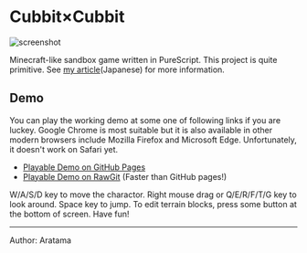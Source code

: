 
# Cubbit×Cubbit

![screenshot](https://rawgit.com/aratama/cubbit/master/res/screenshot/screenshot4.png)

Minecraft-like sandbox game written in PureScript. This project is quite primitive. See [my article](http://qiita.com/hiruberuto/items/5321d8cebce7b87851f6)(Japanese) for more information. 

## Demo

You can play the working demo at some one of following links if you are luckey. Google Chrome is most suitable but it is also available in other modern browsers include Mozilla Firefox and Microsoft Edge. Unfortunately, it doesn't work on Safari yet.

* [Playable Demo on GitHub Pages](https://aratama.github.io/cubbit/)
* [Playable Demo on RawGit](https://cdn.rawgit.com/aratama/cubbit/9e1f874869434c40e7853f2766c34221ae7cf26b/docs/index.html) (Faster than GitHub pages!)

W/A/S/D key to move the charactor. Right mouse drag or Q/E/R/F/T/G key to look  around. Space key to jump. To edit terrain blocks, press some button at the bottom of screen. Have fun!

----

Author: Aratama